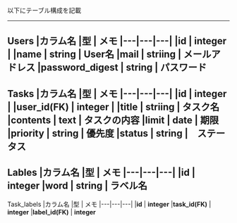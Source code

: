 以下にテーブル構成を記載

---
Users
|カラム名  |型  | メモ
|---|---|---|
|**id**	| **integer** | 
|name	| string | User名
|mail	| striing | メールアドレス
|password_digest	| string | パスワード
---

Tasks
|カラム名  |型  | メモ
|---|---|---|
|**id**	| **integer** | 
|**user_id(FK)**	| **integer** | 
|title	| striing | タスク名
|contents	| text | タスクの内容
|limit	| date | 期限
|priority	| string | 優先度
|status	| string |　ステータス
---
Lables
|カラム名  |型  | メモ
|---|---|---|
|**id**	| **integer**
|word	| string | ラベル名
---
Task_labels
|カラム名  |型  | メモ
|---|---|---|
|**id**	| **integer**
|**task_id(FK)**	| **integer**
|**label_id(FK)**	| **integer**